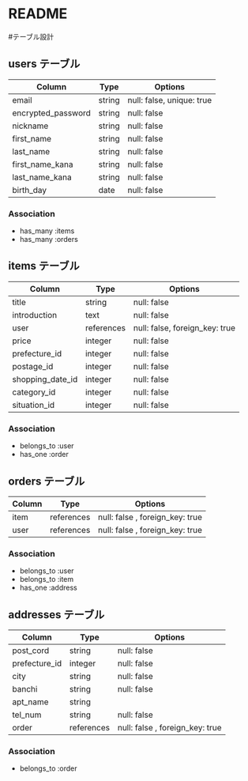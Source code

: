 # README

#テーブル設計

## users テーブル

| Column             | Type   | Options                   |
| ------------------ | ------ | ------------------------- |
| email              | string | null: false, unique: true |
| encrypted_password | string | null: false               |
| nickname           | string | null: false               |
| first_name         | string | null: false               |      
| last_name          | string | null: false               |
| first_name_kana    | string | null: false               |
| last_name_kana     | string | null: false               |
| birth_day          | date   | null: false               |

### Association

 - has_many :items
 - has_many :orders

## items テーブル

| Column             | Type        | Options                         |
| ------------------ | ----------- | ------------------------------- |
| title              | string      | null: false                     |
| introduction       | text        | null: false                     |
| user               | references  | null: false, foreign_key: true  |
| price              | integer     | null: false                     |
| prefecture_id      | integer     | null: false                     |
| postage_id         | integer     | null: false                     |
| shopping_date_id   | integer     | null: false                     |
| category_id        | integer     | null: false                     |
| situation_id       | integer     | null: false                     |



### Association

 - belongs_to :user
 - has_one :order

## orders テーブル

| Column    | Type       | Options                         |
| --------- | ---------- | ------------------------------- |
| item      | references | null: false , foreign_key: true |
| user      | references | null: false , foreign_key: true |

### Association

 - belongs_to :user
 - belongs_to :item
 - has_one :address

## addresses テーブル

| Column        | Type       | Options                         |
| ------------- | ---------- | ------------------------------- |
| post_cord     | string     | null: false                     |
| prefecture_id | integer    | null: false                     |
| city          | string     | null: false                     |
| banchi        | string     | null: false                     |
| apt_name      | string     |                                 |
| tel_num       | string     | null: false                     |
| order         | references | null: false , foreign_key: true |

### Association

 - belongs_to :order